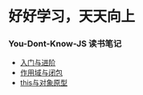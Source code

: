 # 好好学习，天天向上
### You-Dont-Know-JS 读书笔记
- [入门与进阶](https://github.com/JangGwa/blog-learn/issues/1)
- [作用域与闭包](https://github.com/JangGwa/blog-learn/issues/3)
- [this与对象原型](https://github.com/JangGwa/blog-learn/issues/4)
